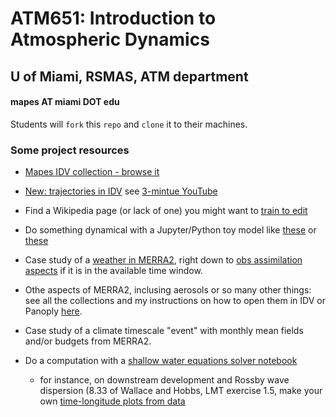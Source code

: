 # ATM651: Introduction to Atmospheric Dynamics
## U of Miami, RSMAS, ATM department 
#### mapes AT miami DOT edu

Students will `fork` this `repo` and `clone` it to their machines. 

### Some project resources 

* [Mapes IDV collection - browse it](https://weather.rsmas.miami.edu/repository/entry/show?entryid=115a4ff0-10de-4fba-86d7-66cd42d6d8de)

* [New: trajectories in IDV](https://ams.confex.com/ams/98Annual/webprogram/Paper337280.html) see [3-mintue YouTube](https://www.youtube.com/watch?v=m0DwH--5GP8)

* Find a Wikipedia page (or lack of one) you might want to [train to edit](https://dashboard.wikiedu.org/courses/University_of_Miami/Weather_Analysis_(Fall_2019)?enroll=fjsbeacg)

* Do something dynamical with a Jupyter/Python toy model like [these](https://github.com/ATMOcanes/ATM663_convection_meso/tree/master/Resources/Notebooks) or [these]()

* Case study of a [weather in MERRA2](https://fluid.nccs.nasa.gov/reanalysis/classic_merra2/?one_click=1&tau=15&stream=MERRA2&level=0&region=usa&fcst=19930313&field=ptype), right down to [obs assimilation aspects](http://weather.rsmas.miami.edu/repository/entry/show?entryid=8f4d8443-54ed-419b-a74b-fb0c6ace4daf) if it is in the available time window. 

* Othe aspects of MERRA2, inclusing aerosols or so many other things: see all the collections and my instructions on how to open them in IDV or Panoply [here](https://hyp.is/NuATNvQBEemtxQPBlKyywQ/gmao.gsfc.nasa.gov/pubs/docs/Bosilovich785.pdf).

* Case study of a climate timescale "event" with monthly mean fields and/or budgets from MERRA2.

* Do a computation with a [shallow water equations solver notebook](https://github.com/ATMOcanes/ATM651_IntroAtmDynamics/blob/master/Notebooks/SWEmodel.ipynb)

  * for instance, on downstream development and Rossby wave dispersion (8.33 of Wallace and Hobbs, LMT exercise 1.5, make your own [time-longitude plots from data](https://www.esrl.noaa.gov/psd/map/time_plot/)

